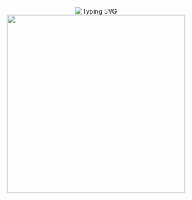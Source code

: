 <div id="header" align="center" href="https://git.io/typing-svg">
    <img src="https://readme-typing-svg.demolab.com?font=Fira+Code&pause=1000&color=945DF7&width=435&lines=tutu+ah+tutu+tutututu+tutu+tururu+tu" alt="Typing SVG"/>
</div>
<div align="center">
    <img src="./hryu.gif" width="400" height="400"/>
</div>






